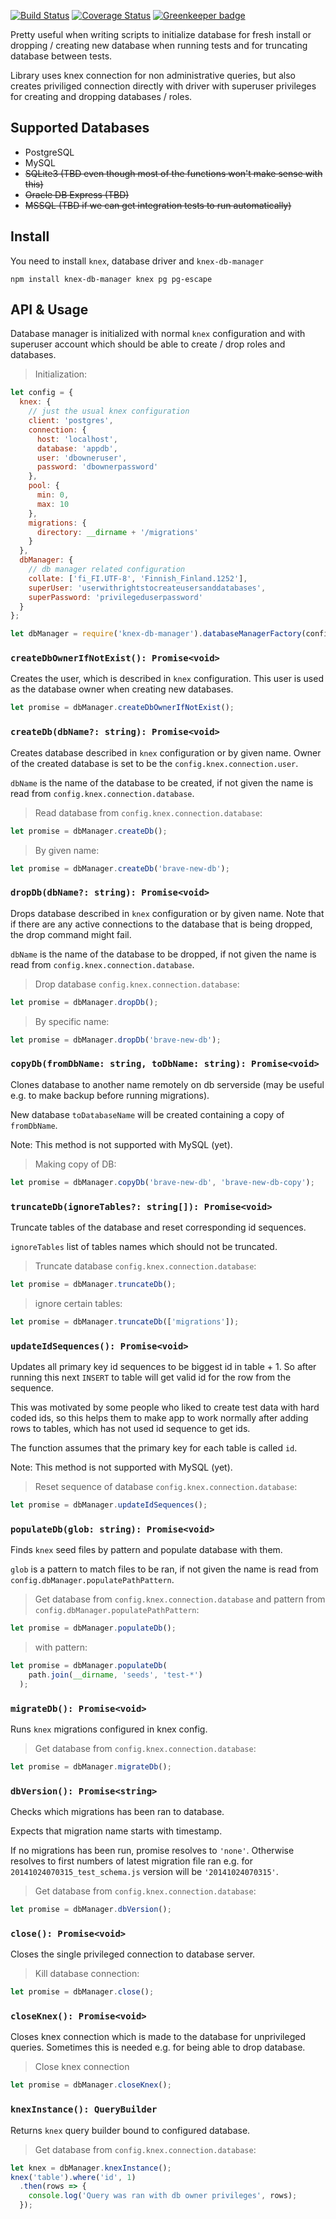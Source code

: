 [![Build Status](https://travis-ci.org/Vincit/knex-db-manager.svg?branch=master)](https://travis-ci.org/Vincit/knex-db-manager)
[![Coverage Status](https://coveralls.io/repos/github/Vincit/knex-db-manager/badge.svg?branch=master)](https://coveralls.io/github/Vincit/knex-db-manager?branch=master)
[![Greenkeeper badge](https://badges.greenkeeper.io/Vincit/knex-db-manager.svg)](https://greenkeeper.io/)

Pretty useful when writing scripts to initialize database for fresh install or
dropping / creating new database when running tests and for truncating database
between tests.

Library uses knex connection for non administrative queries, but also creates
priviliged connection directly with driver with superuser privileges for creating
and dropping databases / roles.

## Supported Databases

* PostgreSQL
* MySQL
* ~~SQLite3 (TBD even though most of the functions won't make sense with this)~~
* ~~Oracle DB Express (TBD)~~
* ~~MSSQL (TBD if we can get integration tests to run automatically)~~

## Install

You need to install `knex`, database driver and `knex-db-manager`

```
npm install knex-db-manager knex pg pg-escape
```

## API & Usage

Database manager is initialized with normal `knex` configuration and with
superuser account which should be able to create / drop roles and databases.

> Initialization:

```js
let config = {
  knex: {
    // just the usual knex configuration
    client: 'postgres',
    connection: {
      host: 'localhost',
      database: 'appdb',
      user: 'dbowneruser',
      password: 'dbownerpassword'
    },
    pool: {
      min: 0,
      max: 10
    },
    migrations: {
      directory: __dirname + '/migrations'
    }
  },
  dbManager: {
    // db manager related configuration
    collate: ['fi_FI.UTF-8', 'Finnish_Finland.1252'],
    superUser: 'userwithrightstocreateusersanddatabases',
    superPassword: 'privilegeduserpassword'
  }
};

let dbManager = require('knex-db-manager').databaseManagerFactory(config);
```

### `createDbOwnerIfNotExist(): Promise<void>`

Creates the user, which is described in `knex` configuration. This user is used as
the database owner when creating new databases.

```js
let promise = dbManager.createDbOwnerIfNotExist();
```


### `createDb(dbName?: string): Promise<void>`

Creates database described in `knex` configuration or by given name. Owner of the
created database is set to be the `config.knex.connection.user`.

`dbName` is the name of the database to be created, if not given the name is read
from `config.knex.connection.database`.

> Read database from `config.knex.connection.database`:

```js
let promise = dbManager.createDb();
```

> By given name:

```js
let promise = dbManager.createDb('brave-new-db');
```


### `dropDb(dbName?: string): Promise<void>`

Drops database described in `knex` configuration or by given name. Note
that if there are any active connections to the database that is being
dropped, the drop command might fail.

`dbName` is the name of the database to be dropped, if not given the name
is read from `config.knex.connection.database`.

> Drop database `config.knex.connection.database`:

```js
let promise = dbManager.dropDb();
```

> By specific name:

```js
let promise = dbManager.dropDb('brave-new-db');
```


### `copyDb(fromDbName: string, toDbName: string): Promise<void>`

Clones database to another name remotely on db serverside (may be useful e.g.
to make backup before running migrations).

New database `toDatabaseName` will be created containing a copy of `fromDbName`.

Note: This method is not supported with MySQL (yet).

> Making copy of DB:

```js
let promise = dbManager.copyDb('brave-new-db', 'brave-new-db-copy');
```


### `truncateDb(ignoreTables?: string[]): Promise<void>`

Truncate tables of the database and reset corresponding id sequences.

`ignoreTables` list of tables names which should not be truncated.

> Truncate database `config.knex.connection.database`:

```js
let promise = dbManager.truncateDb();
```

> ignore certain tables:

```js
let promise = dbManager.truncateDb(['migrations']);
```


### `updateIdSequences(): Promise<void>`

Updates all primary key id sequences to be biggest id in table + 1.
So after running this next `INSERT` to table will get valid id for
the row from the sequence.

This was motivated by some people who liked to create test data with
hard coded ids, so this helps them to make app to work normally after
adding rows to tables, which has not used id sequence to get ids.

The function assumes that the primary key for each table is called `id`.

Note: This method is not supported with MySQL (yet).

> Reset sequence of database `config.knex.connection.database`:

```js
let promise = dbManager.updateIdSequences();
```


### `populateDb(glob: string): Promise<void>`

Finds `knex` seed files by pattern and populate database with them.

`glob` is a pattern to match files to be ran, if not given the name is
read from `config.dbManager.populatePathPattern`.

> Get database from `config.knex.connection.database` and pattern
> from `config.dbManager.populatePathPattern`:

```js
let promise = dbManager.populateDb();
```

> with pattern:

```js
let promise = dbManager.populateDb(
    path.join(__dirname, 'seeds', 'test-*')
  );
```


### `migrateDb(): Promise<void>`

Runs `knex` migrations configured in knex config.

> Get database from `config.knex.connection.database`:

```js
let promise = dbManager.migrateDb();
```


### `dbVersion(): Promise<string>`

Checks which migrations has been ran to database.

Expects that migration name starts with timestamp.

If no migrations has been run, promise resolves to `'none'`. Otherwise
resolves to first numbers of latest migration file ran e.g. for
`20141024070315_test_schema.js` version will be `'20141024070315'`.

> Get database from `config.knex.connection.database`:

```js
let promise = dbManager.dbVersion();
```


### `close(): Promise<void>`

Closes the single privileged connection to database server.

> Kill database connection:

```js
let promise = dbManager.close();
```


### `closeKnex(): Promise<void>`

Closes knex connection which is made to the database for unprivileged
queries. Sometimes this is needed e.g. for being able to drop database.

> Close knex connection

```js
let promise = dbManager.closeKnex();
```


### `knexInstance(): QueryBuilder`

Returns `knex` query builder bound to configured database.

> Get database from `config.knex.connection.database`:

```js
let knex = dbManager.knexInstance();
knex('table').where('id', 1)
  .then(rows => {
    console.log('Query was ran with db owner privileges', rows);
  });
```
